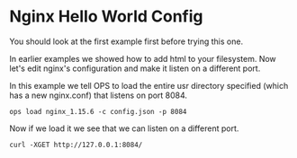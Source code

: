 Nginx Hello World Config
==================

You should look at the first example first before trying this one.

In earlier examples we showed how to add html to your filesystem. Now
let's edit nginx's configuration and make it listen on a different port.

In this example we tell OPS to load the entire usr directory specified
(which has a new nginx.conf) that listens on port 8084.

```
ops load nginx_1.15.6 -c config.json -p 8084
```

Now if we load it we see that we can listen on a different port.

```
curl -XGET http://127.0.0.1:8084/
```
